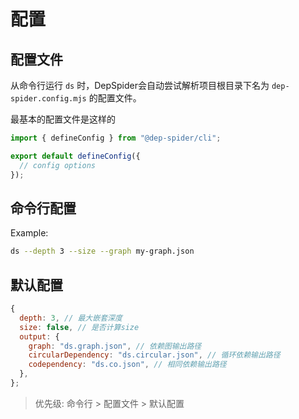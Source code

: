 # 配置

## 配置文件

从命令行运行 `ds` 时，DepSpider会自动尝试解析项目根目录下名为 `dep-spider.config.mjs` 的配置文件。

最基本的配置文件是这样的

```javascript
import { defineConfig } from "@dep-spider/cli";

export default defineConfig({
  // config options
});
```

## 命令行配置

Example:

```bash
ds --depth 3 --size --graph my-graph.json
```

## 默认配置

```javascript
{
  depth: 3, // 最大嵌套深度
  size: false, // 是否计算size
  output: {
    graph: "ds.graph.json", // 依赖图输出路径
    circularDependency: "ds.circular.json", // 循环依赖输出路径
    codependency: "ds.co.json", // 相同依赖输出路径
  },
};
```

> 优先级: 命令行 > 配置文件 > 默认配置
